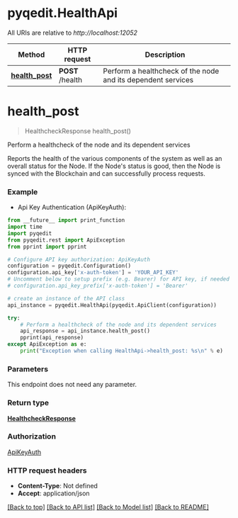 # pyqedit.HealthApi

All URIs are relative to *http://localhost:12052*

Method | HTTP request | Description
------------- | ------------- | -------------
[**health_post**](HealthApi.md#health_post) | **POST** /health | Perform a healthcheck of the node and its dependent services


# **health_post**
> HealthcheckResponse health_post()

Perform a healthcheck of the node and its dependent services

Reports the health of the various components of the system as well as an overall status for the Node. If the Node's status is good, then the Node is synced with the Blockchain and can successfully process requests.

### Example

* Api Key Authentication (ApiKeyAuth): 
```python
from __future__ import print_function
import time
import pyqedit
from pyqedit.rest import ApiException
from pprint import pprint

# Configure API key authorization: ApiKeyAuth
configuration = pyqedit.Configuration()
configuration.api_key['x-auth-token'] = 'YOUR_API_KEY'
# Uncomment below to setup prefix (e.g. Bearer) for API key, if needed
# configuration.api_key_prefix['x-auth-token'] = 'Bearer'

# create an instance of the API class
api_instance = pyqedit.HealthApi(pyqedit.ApiClient(configuration))

try:
    # Perform a healthcheck of the node and its dependent services
    api_response = api_instance.health_post()
    pprint(api_response)
except ApiException as e:
    print("Exception when calling HealthApi->health_post: %s\n" % e)
```

### Parameters
This endpoint does not need any parameter.

### Return type

[**HealthcheckResponse**](HealthcheckResponse.md)

### Authorization

[ApiKeyAuth](../README.md#ApiKeyAuth)

### HTTP request headers

 - **Content-Type**: Not defined
 - **Accept**: application/json

[[Back to top]](#) [[Back to API list]](../README.md#documentation-for-api-endpoints) [[Back to Model list]](../README.md#documentation-for-models) [[Back to README]](../README.md)


